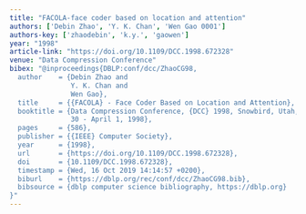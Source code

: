 ```yaml
---
title: "FACOLA-face coder based on location and attention"
authors: ['Debin Zhao', 'Y. K. Chan', 'Wen Gao 0001']
authors-key: ['zhaodebin', 'k.y.', 'gaowen']
year: "1998"
article-link: "https://doi.org/10.1109/DCC.1998.672328"
venue: "Data Compression Conference"
bibex: "@inproceedings{DBLP:conf/dcc/ZhaoCG98,
  author    = {Debin Zhao and
               Y. K. Chan and
               Wen Gao},
  title     = {{FACOLA} - Face Coder Based on Location and Attention},
  booktitle = {Data Compression Conference, {DCC} 1998, Snowbird, Utah, USA, March
               30 - April 1, 1998},
  pages     = {586},
  publisher = {{IEEE} Computer Society},
  year      = {1998},
  url       = {https://doi.org/10.1109/DCC.1998.672328},
  doi       = {10.1109/DCC.1998.672328},
  timestamp = {Wed, 16 Oct 2019 14:14:57 +0200},
  biburl    = {https://dblp.org/rec/conf/dcc/ZhaoCG98.bib},
  bibsource = {dblp computer science bibliography, https://dblp.org}
}"
---
```

